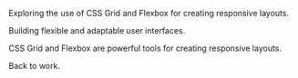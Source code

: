 Exploring the use of CSS Grid and Flexbox for creating responsive layouts.

Building flexible and adaptable user interfaces.

CSS Grid and Flexbox are powerful tools for creating responsive layouts.

Back to work.
